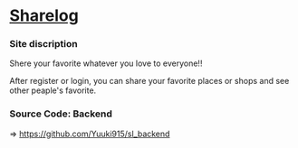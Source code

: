# <a href="https://sharelog.pages.dev/">Sharelog</a>



### Site discription

Shere your favorite whatever you love to everyone!!

After register or login, you can share your favorite places or shops and see other peaple's favorite.



### Source Code: Backend

=> https://github.com/Yuuki915/sl_backend
